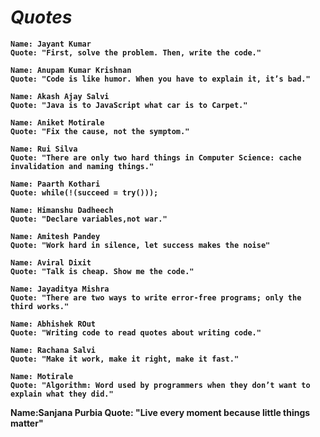 # _Quotes_
<b>

```
Name: Jayant Kumar
Quote: "First, solve the problem. Then, write the code."
```

```
Name: Anupam Kumar Krishnan
Quote: "Code is like humor. When you have to explain it, it’s bad."
```
  
```
Name: Akash Ajay Salvi
Quote: "Java is to JavaScript what car is to Carpet."
```

```
Name: Aniket Motirale
Quote: "Fix the cause, not the symptom."
```
  
```
Name: Rui Silva
Quote: "There are only two hard things in Computer Science: cache invalidation and naming things."
```
  
```
Name: Paarth Kothari
Quote: while(!(succeed = try()));
```
 
```  
Name: Himanshu Dadheech
Quote: "Declare variables,not war."  
```

```
Name: Amitesh Pandey
Quote: "Work hard in silence, let success makes the noise"
```
  
```
Name: Aviral Dixit
Quote: "Talk is cheap. Show me the code."
```
  
```
Name: Jayaditya Mishra
Quote: "There are two ways to write error-free programs; only the third works."
```
  

```
Name: Abhishek ROut
Quote: "Writing code to read quotes about writing code."
```
  
```
Name: Rachana Salvi
Quote: "Make it work, make it right, make it fast."
```
  
 ```
Name: Motirale
Quote: "Algorithm: Word used by programmers when they don’t want to explain what they did."
``` 
Name:Sanjana Purbia
Quote: "Live every moment because little things matter"
  
</b>

